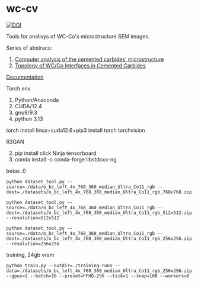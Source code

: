 wc-cv
=====
[![DOI](https://zenodo.org/badge/423016150.svg)](https://zenodo.org/badge/latestdoi/423016150)

Tools for analisys of WC-Co's microstructure SEM images. 

Series of abstracs:

1) [Computer analysis of the cemented carbides’ microstructure](https://lettersonmaterials.com/en/Readers/Article.aspx?aid=41463)
2) [Topology of WC/Co Interfaces in Cemented Carbides](https://doi.org/10.3390/ma16165560) 

 [Documentation](https://dkagramanyan.github.io/wc_cv/)


Torch env
1) Python/Anaconda
2) CUDA/12.4
3) gnu9/9.3
4) python 3.13

torch install
linux+cuda12.6+pip3 install torch torchvision

R3GAN

2) pip install click Ninja tensorboard
3) conda install -c conda-forge libstdcxx-ng

betas .0

```
python dataset_tool.py --source=./data/o_bc_left_4x_768_360_median_Ultra_Co11_rgb --dest=./datasets/o_bc_left_4x_768_360_median_Ultra_Co11_rgb_768x768.zip     
```

```
python dataset_tool.py --source=./data/o_bc_left_4x_768_360_median_Ultra_Co11_rgb --dest=./datasets/o_bc_left_4x_768_360_median_Ultra_Co11_rgb_512x512.zip --resolution=512x512
```

```
python dataset_tool.py --source=./data/o_bc_left_4x_768_360_median_Ultra_Co11_rgb --dest=./datasets/o_bc_left_4x_768_360_median_Ultra_Co11_rgb_256x256.zip --resolution=256x256
```

training, 24gb vram

```
python train.py --outdir=./training-runs --data=./datasets/o_bc_left_4x_768_360_median_Ultra_Co11_rgb_256x256.zip --gpus=1 --batch=16 --preset=FFHQ-256 --tick=1 --snap=100 --workers=8
```
